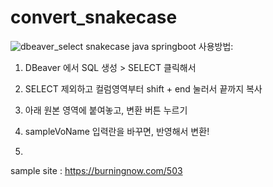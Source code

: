 # convert_snakecase
![dbeaver_select](https://github.com/burningnow/convert_snakecase/assets/63777624/1444316f-7397-4af5-98c4-d0c111287e40)
snakecase java springboot
사용방법:

1. DBeaver 에서 SQL 생성 > SELECT 클릭해서

2. SELECT 제외하고 컬럼영역부터 shift + end 눌러서 끝까지 복사

3. 아래 원본 영역에 붙여놓고, 변환 버튼 누르기

4. sampleVoName 입력란을 바꾸면, 반영해서 변환!
5. 
sample site : https://burningnow.com/503
